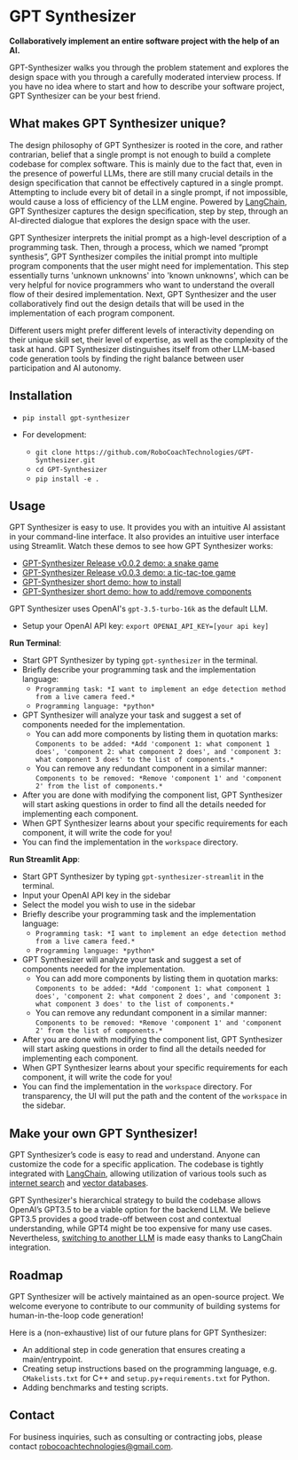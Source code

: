 # GPT Synthesizer

**Collaboratively implement an entire software project with the help of an AI.**

GPT-Synthesizer walks you through the problem statement and explores the design space with you through a carefully moderated interview process. If you have no idea where to start and how to describe your software project, GPT Synthesizer can be your best friend.

## What makes GPT Synthesizer unique?

The design philosophy of GPT Synthesizer is rooted in the core, and rather contrarian, belief that a single prompt is not enough to build a complete codebase for complex software. This is mainly due to the fact that, even in the presence of powerful LLMs, there are still many crucial details in the design specification that cannot be effectively captured in a single prompt. Attempting to include every bit of detail in a single prompt, if not impossible, would cause a loss of efficiency of the LLM engine. Powered by [LangChain](https://python.langchain.com/docs/get_started/introduction), GPT Synthesizer captures the design specification, step by step, through an AI-directed dialogue that explores the design space with the user.

GPT Synthesizer interprets the initial prompt as a high-level description of a programming task. Then, through a process, which we named “prompt synthesis”, GPT Synthesizer compiles the initial prompt into multiple program components that the user might need for implementation. This step essentially turns 'unknown unknowns' into 'known unknowns', which can be very helpful for novice programmers who want to understand the overall flow of their desired implementation. Next, GPT Synthesizer and the user collaboratively find out the design details that will be used in the implementation of each program component.

Different users might prefer different levels of interactivity depending on their unique skill set, their level of expertise, as well as the complexity of the task at hand. GPT Synthesizer distinguishes itself from other LLM-based code generation tools by finding the right balance between user participation and AI autonomy.

## Installation

- `pip install gpt-synthesizer`

- For development:
  - `git clone https://github.com/RoboCoachTechnologies/GPT-Synthesizer.git`
  - `cd GPT-Synthesizer`
  - `pip install -e .`

## Usage

GPT Synthesizer is easy to use. It provides you with an intuitive AI assistant in your command-line interface. It also provides an intuitive user interface using Streamlit. Watch these demos to see how GPT Synthesizer works:
- [GPT-Synthesizer Release v0.0.2 demo: a snake game](https://www.youtube.com/watch?v=zFJDQOtIFGA)
- [GPT-Synthesizer Release v0.0.3 demo: a tic-tac-toe game](https://www.youtube.com/watch?v=_JdmzpXLyE0)
- [GPT-Synthesizer short demo: how to install](https://www.youtube.com/watch?v=D_kdzOUTe0E)
- [GPT-Synthesizer short demo: how to add/remove components](https://www.youtube.com/watch?v=mOHWS83HfOU)


GPT Synthesizer uses OpenAI's `gpt-3.5-turbo-16k` as the default LLM.

- Setup your OpenAI API key: `export OPENAI_API_KEY=[your api key]`

**Run Terminal**:

- Start GPT Synthesizer by typing `gpt-synthesizer` in the terminal.
- Briefly describe your programming task and the implementation language:
  - `Programming task: *I want to implement an edge detection method from a live camera feed.*`
  - `Programming language: *python*`
- GPT Synthesizer will analyze your task and suggest a set of components needed for the implementation.
  - You can add more components by listing them in quotation marks: `Components to be added: *Add 'component 1: what component 1 does', 'component 2: what component 2 does', and 'component 3: what component 3 does' to the list of components.*`
  - You can remove any redundant component in a similar manner: `Components to be removed: *Remove 'component 1' and 'component 2' from the list of components.*`
- After you are done with modifying the component list, GPT Synthesizer will start asking questions in order to find all the details needed for implementing each component.
- When GPT Synthesizer learns about your specific requirements for each component, it will write the code for you!
- You can find the implementation in the `workspace` directory.

**Run Streamlit App**:

- Start GPT Synthesizer by typing `gpt-synthesizer-streamlit` in the terminal.
- Input your OpenAI API key in the sidebar
- Select the model you wish to use in the sidebar
- Briefly describe your programming task and the implementation language:
  - `Programming task: *I want to implement an edge detection method from a live camera feed.*`
  - `Programming language: *python*`
- GPT Synthesizer will analyze your task and suggest a set of components needed for the implementation.
  - You can add more components by listing them in quotation marks: `Components to be added: *Add 'component 1: what component 1 does', 'component 2: what component 2 does', and 'component 3: what component 3 does' to the list of components.*`
  - You can remove any redundant component in a similar manner: `Components to be removed: *Remove 'component 1' and 'component 2' from the list of components.*`
- After you are done with modifying the component list, GPT Synthesizer will start asking questions in order to find all the details needed for implementing each component.
- When GPT Synthesizer learns about your specific requirements for each component, it will write the code for you!
- You can find the implementation in the `workspace` directory. For transparency, the UI will put the path and the content of the `workspace` in the sidebar.

## Make your own GPT Synthesizer!

GPT Synthesizer’s code is easy to read and understand. Anyone can customize the code for a specific application. The codebase is tightly integrated with [LangChain](https://python.langchain.com/docs/get_started/introduction), allowing utilization of various tools such as [internet search](https://python.langchain.com/docs/integrations/tools/ddg) and [vector databases](https://python.langchain.com/docs/modules/memory/types/vectorstore_retriever_memory).

GPT Synthesizer's hierarchical strategy to build the codebase allows OpenAI’s GPT3.5 to be a viable option for the backend LLM. We believe GPT3.5 provides a good trade-off between cost and contextual understanding, while GPT4 might be too expensive for many use cases. Nevertheless, [switching to another LLM](https://python.langchain.com/docs/integrations/llms/) is made easy thanks to LangChain integration.

## Roadmap

GPT Synthesizer will be actively maintained as an open-source project. We welcome everyone to contribute to our community of building systems for human-in-the-loop code generation!

Here is a (non-exhaustive) list of our future plans for GPT Synthesizer:

- An additional step in code generation that ensures creating a main/entrypoint.
- Creating setup instructions based on the programming language, e.g. `CMakelists.txt` for C++ and `setup.py`+`requirements.txt` for Python.
- Adding benchmarks and testing scripts.

## Contact

For business inquiries, such as consulting or contracting jobs, please contact robocoachtechnologies@gmail.com. 

